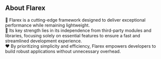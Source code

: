 ## About Flarex 
🚀 Flarex is a cutting-edge framework designed to deliver exceptional performance while remaining lightweight. <br/>
🎯 Its key strength lies in its independence from third-party modules and libraries, focusing solely on essential features to ensure a fast and streamlined development experience. <br/>
❤️ By prioritizing simplicity and efficiency, Flarex empowers developers to build robust applications without unnecessary overhead. <br/>

